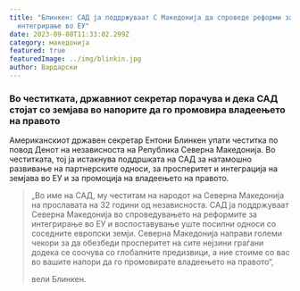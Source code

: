 ```yaml
---
title: "Блинкен: САД ја поддржуваат С Македонија да спроведе реформи за
  интегрирање во ЕУ"
date: 2023-09-08T11:33:02.299Z
category: македонија
featured: true
featuredImage: ../img/blinkin.jpg
author: Вардарски
---
```

<!--StartFragment-->

### Во честитката, државниот секретар порачува и дека САД стојат со земјава во напорите да го промовира владеењето на правото



<!--EndFragment--><!--StartFragment-->

Американскиот државен секретар Ентони Блинкен упати честитка по повод Денот на независноста на Република Северна Македонија. Во честитката, тој ја истакнува поддршката на САД за натамошно развивање на партнерските односи, за просперитет и интеграција на земјава во ЕУ и за промоција на владеењето на правото.

> „Во име на САД, му честитам на народот на Северна Македонија на прославата на 32 години од независноста. САД ја поддржуваат Северна Македонија во спроведувањето на реформите за интегрирање во ЕУ и воспоставување уште посилни односи со соседните европски земји. Северна Македонија направи големи чекори за да обезбеди просперитет на сите нејзини граѓани додека се соочува со глобалните предизвици, а ние стоиме со вас во вашите напори да го промовирате владеењето на правото“,
>
> вели Блинкен.



<!--EndFragment-->